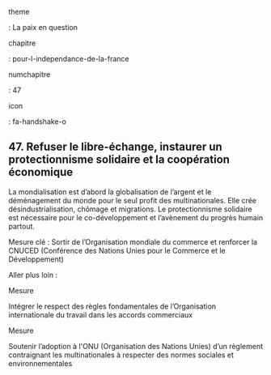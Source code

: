 theme

:   La paix en question

chapitre

:   pour-l-independance-de-la-france

numchapitre

:   47

icon

:   fa-handshake-o

47\. Refuser le libre-échange, instaurer un protectionnisme solidaire et
la coopération économique
--------------------------------------------------------------------------------------

<div class="admonition note">

La mondialisation est d’abord la globalisation de l’argent et le
déménagement du monde pour le seul profit des multinationales. Elle crée
désindustrialisation, chômage et migrations. Le protectionnisme
solidaire est nécessaire pour le co-développement et l’avènement du
progrès humain partout.

</div>

Mesure clé : Sortir de l’Organisation mondiale du commerce et renforcer
la CNUCED (Conférence des Nations Unies pour le Commerce et le
Développement)

Aller plus loin :

<div class="admonition">

Mesure

Intégrer le respect des règles fondamentales de l’Organisation
internationale du travail dans les accords commerciaux

</div>

<div class="admonition">

Mesure

Soutenir l’adoption à l'ONU (Organisation des Nations Unies) d’un
règlement contraignant les multinationales à respecter des normes
sociales et environnementales

</div>

